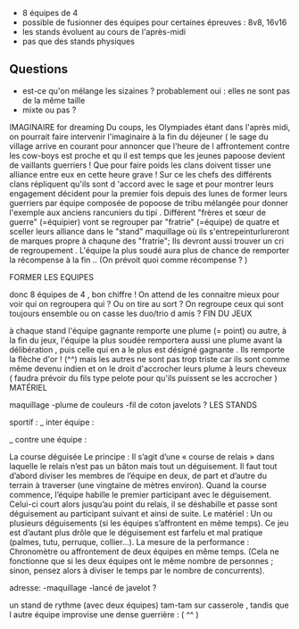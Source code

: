 * 8 équipes de 4
* possible de fusionner des équipes pour certaines épreuves : 8v8, 16v16
* les stands évoluent au cours de l'après-midi
* pas que des stands physiques

Questions
---------
* est-ce qu'on mélange les sizaines ? probablement oui : elles ne sont pas de la même taille
* mixte ou pas ?

IMAGINAIRE for dreaming
Du coups, les Olympiades étant dans l'après midi, on pourrait faire intervenir l'imaginaire à la fin du déjeuner ( le sage du village arrive en courant pour annoncer que l'heure de l affrontement contre les cow-boys est proche et qu il est temps que les jeunes papoose devient de vaillants guerriers ! Que pour faire poids les clans doivent tisser une alliance entre eux en cette heure grave ! Sur ce les chefs des différents clans répliquent qu'ils sont d 'accord avec le sage et pour montrer leurs engagement décident pour la premier fois depuis des lunes de former leurs guerriers par équipe composée de popoose de tribu mélangée pour donner l'exemple aux anciens rancuniers du tipi . Différent "frères et sœur de guerre" (=équipier) vont se regrouper par "fratrie" (=équipe) de quatre et sceller leurs alliance dans le "stand" maquillage où ils s'entrepeinturlureront de marques propre à chaqune des "fratrie"; Ils devront aussi trouver un cri de regroupement . L'équipe la plus soudé aura plus de chance de remporter la récompense à la fin .. (On prévoit quoi comme récompense ? )

FORMER LES EQUIPES

donc 8 équipes de 4 , bon chiffre !
On attend de les connaitre mieux pour voir qui on regroupera qui ? Ou on tire au sort ? On regroupe ceux qui sont toujours ensemble ou on casse les duo/trio d amis ?
FIN DU JEUX

à chaque stand l'équipe gagnante remporte une plume (= point) ou autre, à la fin du jeux, l'équipe la plus soudée remportera aussi une plume avant la délibération , puis celle qui en a le plus est désigné gagnante . Ils remporte la flèche d'or ! (^^) mais les autres ne sont pas trop triste car ils sont comme même devenu indien et on le droit d'accrocher leurs plume à leurs cheveux ( faudra prévoir du fils type pelote pour qu'ils puissent se les accrocher )
MATÉRIEL

maquillage -plume de couleurs -fil de coton
javelots ?
LES STANDS

sportif :
_ inter équipe :

_ contre une équipe :

La course déguisée
Le principe : Il s’agit d’une « course de relais » dans laquelle le relais n’est pas un bâton mais tout un déguisement. Il faut tout d’abord diviser les membres de l’équipe en deux, de part et d’autre du terrain à traverser (une vingtaine de mètres environ). Quand la course commence, l’équipe habille le premier participant avec le déguisement. Celui-ci court alors jusqu’au point du relais, il se déshabille et passe sont déguisement au participant suivant et ainsi de suite. 
Le matériel : Un ou plusieurs déguisements (si les équipes s’affrontent en même temps). Ce jeu est d’autant plus drôle que le déguisement est farfelu et mal pratique (palmes, tutu, perruque, collier…). 
La mesure de la performance : Chronomètre ou affrontement de deux équipes en même temps. (Cela ne fonctionne que si les deux équipes ont le même nombre de personnes ; sinon, pensez alors à diviser le temps par le nombre de concurrents).

adresse:
-maquillage
-lancé de javelot ?

un stand de rythme (avec deux équipes) tam-tam sur casserole , tandis que l autre équipe improvise une dense guerrière : ( ^^ )
